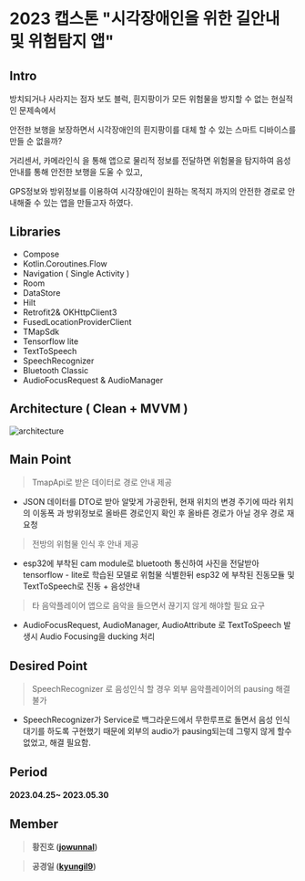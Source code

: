 # 2023 캡스톤 "시각장애인을 위한 길안내 및 위험탐지 앱"

## Intro

방치되거나 사라지는 점자 보도 블럭, 흰지팡이가 모든 위험물을 방지할 수 없는 현실적인 문제속에서

안전한 보행을 보장하면서 시각장애인의 흰지팡이를 대체 할 수 있는 스마트 디바이스를 만들 순 없을까? 

거리센서, 카메라인식 을 통해 앱으로 물리적 정보를 전달하면 위험물을 탐지하여 음성 안내를 통해 안전한 보행을 도울 수 있고,

GPS정보와 방위정보를 이용하여 시각장애인이 원하는 목적지 까지의 안전한 경로로 안내해줄 수 있는 앱을 만들고자 하였다.

## Libraries

 - Compose
 - Kotlin.Coroutines.Flow
 - Navigation ( Single Activity )
 - Room
 - DataStore
 - Hilt
 - Retrofit2& OKHttpClient3
 - FusedLocationProviderClient
 - TMapSdk
 - Tensorflow lite
 - TextToSpeech
 - SpeechRecognizer
 - Bluetooth Classic
 - AudioFocusRequest & AudioManager

## Architecture ( Clean + MVVM )

![architecture](https://github.com/2023-DeuCapstone-VisuallyImpairedGloves/Front-App/assets/75519689/45525498-04f8-488c-b937-55a7626c5b04)

## Main Point

 > TmapApi로 받은 데이터로 경로 안내 제공

 - JSON 데이터를 DTO로 받아 알맞게 가공한뒤, 현재 위치의 변경 주기에 따라 위치의 이동폭 과 방위정보로 올바른 경로인지 확인 후 올바른 경로가 아닐 경우 경로 재요청

 > 전방의 위험물 인식 후 안내 제공

 - esp32에 부착된 cam module로 bluetooth 통신하여 사진을 전달받아 tensorflow - lite로 학습된 모델로 위험물 식별한뒤 esp32 에 부착된 진동모듈 및 TextToSpeech로 진동 + 음성안내

 > 타 음악플레이어 앱으로 음악을 들으면서 끊기지 않게 해야할 필요 요구

 - AudioFocusRequest, AudioManager, AudioAttribute 로 TextToSpeech 발생시 Audio Focusing을 ducking 처리


## Desired Point

 > SpeechRecognizer 로 음성인식 할 경우 외부 음악플레이어의 pausing 해결 불가

 - SpeechRecognizer가 Service로 백그라운드에서 무한루프로 돌면서 음성 인식 대기를 하도록 구현했기 때문에 외부의 audio가 pausing되는데 그렇지 않게 할수 없었고, 해결 필요함.

## Period

#### 2023.04.25~ 2023.05.30

## Member

> **황진호 ([jowunnal](https://github.com/jowunnal "github link"))**

> **공경일 ([kyungil9](https://github.com/kyungil9 "github link"))**


